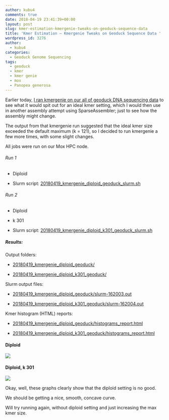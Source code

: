 ```yaml
---
author: kubu4
comments: true
date: 2018-04-19 23:41:39+00:00
layout: post
slug: kmer-estimation-kmergenie-tweaks-on-geoduck-sequence-data
title: 'Kmer Estimation – Kmergenie Tweaks on Geoduck Sequence Data '
wordpress_id: 3276
author:
  - kubu4
categories:
  - Geoduck Genome Sequencing
tags:
  - geoduck
  - kmer
  - kmer genie
  - mox
  - Panopea generosa
---
```


Earlier today, [I ran kmergenie on our all of geoduck DNA sequencing data](https://robertslab.github.io/sams-notebook/2018/04/19/kmer-estimation-kmergenie-on-geoduck-sequence-data-default-settings.html) to see what it would spit out for an ideal kmer setting, which I would then use in another assembly attempt using SparseAssembler; just to see how the assembly might change.

The output from that kmergenie run suggested that the ideal kmer size exceeded the default maximum (k = 121), so I decided to run kmergenie a few more times, with some slight changes.

All jobs were run on our Mox HPC node.



###### Run 1







  * Diploid



  * Slurm script: [20180419_kmergenie_diploid_geoduck_slurm.sh](https://owl.fish.washington.edu/Athaliana/20180419_kmergenie_diploid_geoduck/20180419_kmergenie_diploid_geoduck_slurm.sh)






###### Run 2







  * Diploid


  * k 301



  * Slurm script: [20180419_kmergenie_diploid_k301_geoduck_slurm.sh](https://owl.fish.washington.edu/Athaliana/20180419_kmergenie_diploid_k301_geoduck/20180419_kmergenie_diploid_k301_geoduck_slurm.sh)






##### Results:





Output folders:





  * [20180419_kmergenie_diploid_geoduck/](https://owl.fish.washington.edu/Athaliana/20180419_kmergenie_diploid_geoduck/)



  * [20180419_kmergenie_diploid_k301_geoduck/](https://owl.fish.washington.edu/Athaliana/20180419_kmergenie_diploid_k301_geoduck/)






Slurm output files:





  * [20180419_kmergenie_diploid_geoduck/slurm-162003.out](https://owl.fish.washington.edu/Athaliana/20180419_kmergenie_diploid_geoduck/slurm-162003.out)



  * [20180419_kmergenie_diploid_k301_geoduck/slurm-162004.out](https://owl.fish.washington.edu/Athaliana/20180419_kmergenie_diploid_k301_geoduck/slurm-162004.out)






Kmer histogram (HTML) reports:





  * [20180419_kmergenie_diploid_geoduck/histograms_report.html](https://owl.fish.washington.edu/Athaliana/20180419_kmergenie_diploid_geoduck/histograms_report.html)



  * [20180419_kmergenie_diploid_k301_geoduck/histograms_report.html](https://owl.fish.washington.edu/Athaliana/20180419_kmergenie_diploid_k301_geoduck/histograms_report.html)






#### Diploid





![](https://owl.fish.washington.edu/Athaliana/20180419_kmergenie_diploid_geoduck/20180419_kmergenie_diploid_geoduck.png)

  

  




#### Diploid, k 301



![](https://owl.fish.washington.edu/Athaliana/20180419_kmergenie_diploid_k301_geoduck/20180419_kmergenie_diploid_k301_geoduck.png)

Okay, well, these graphs clearly show that the diploid setting is no good.

We should be getting a nice, smooth, concave curve.

Will try running again, without diploid setting and just increasing the max kmer size.
